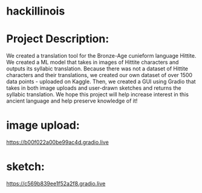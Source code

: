 # hackillinois

# Project Description: 
We created a translation tool for the Bronze-Age cunieform language Hittite. We created a ML model that takes in images of Hittite characters and outputs its syllabic translation. Because there was not a dataset of Hittite characters and their translations, we created our own dataset of over 1500 data points - uploaded on Kaggle. Then, we created a GUI using Gradio that takes in both image uploads and user-drawn sketches and returns the syllabic translation. We hope this project will help increase interest in this ancient language and help preserve knowledge of it!

# image upload: 
https://b00f022a00be99ac4d.gradio.live

# sketch: 
https://c569b839ee1f52a2f8.gradio.live
